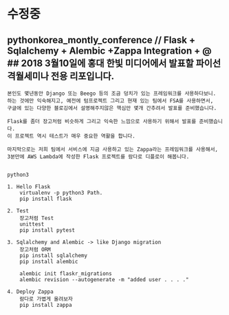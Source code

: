 # 수정중 
## pythonkorea_montly_conference // Flask + Sqlalchemy + Alembic +Zappa Integration + @ ## 2018 3월10일에 홍대 한빛 미디어에서 발표할 파이선 격월세미나 전용 리포입니다. 

```
본인도 몇년동안 Django 또는 Beego 등의 조금 덩치가 있는 프레임워크를 사용하다보니.
하는 것에만 익숙해지고, 예전에 텀프로젝트 그리고 현재 있는 팀에서 FSA를 사용하면서, 
구글에 있는 다양한 블로깅에서 설명해주지않은 핵심만 몇개 간추려서 발표를 준비했습니다. 

Flask를 좀더 장고처럼 비슷하게 그리고 익숙한 느낌으로 사용하기 위해서 발표를 준비했습니다.
이 프로젝트 역시 테스트가 매우 중요한 역활을 합니다. 

마지막으로는 저희 팀에서 서비스에 지금 사용하고 있는 Zappa라는 프레임워크를 사용해서,
3분만에 AWS Lambda에 작성한 Flask 프로젝트를 람다로 디플로이 해봅니다. 


python3

1. Hello Flask 
    virtualenv -p python3 Path.
    pip install flask 

2. Test
    장고처럼 Test
    unittest
    pip install pytest

3. Sqlalchemy and Alembic -> like Django migration
    장고처럼 ORM 
    pip install sqlalchemy
    pip install alembic

    alembic init flaskr_migrations
    alembic revision --autogenerate -m "added user . . . ."

4. Deploy Zappa 
    람다로 가볍게 올려보자
    pip install zappa

```

